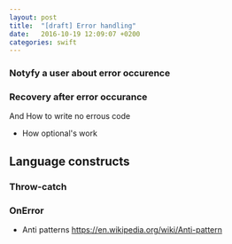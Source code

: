 ```yaml
---
layout: post
title:  "[draft] Error handling"
date:   2016-10-19 12:09:07 +0200
categories: swift
---
```



### Notyfy a user about error occurence

### Recovery after error occurance

And How to write no errous code
* How optional's work

## Language constructs

### Throw-catch 

### OnError

* Anti patterns
  https://en.wikipedia.org/wiki/Anti-pattern
